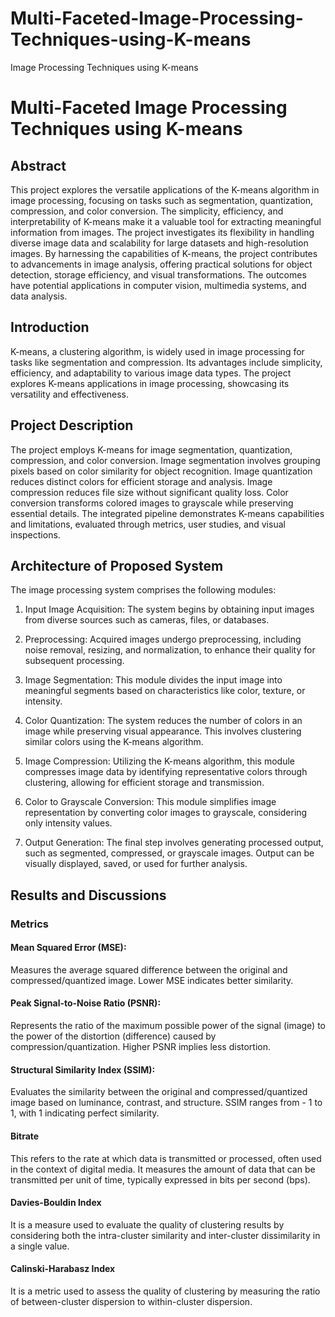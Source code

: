 # Multi-Faceted-Image-Processing-Techniques-using-K-means
Image Processing Techniques using K-means


# Multi-Faceted Image Processing Techniques using K-means

## Abstract

This project explores the versatile applications of the K-means algorithm in image processing, focusing on tasks such as segmentation, quantization, compression, and color conversion. The simplicity, efficiency, and interpretability of K-means make it a valuable tool for extracting meaningful information from images. The project investigates its flexibility in handling diverse image data and scalability for large datasets and high-resolution images. By harnessing the capabilities of K-means, the project contributes to advancements in image analysis, offering practical solutions for object detection, storage efficiency, and visual transformations. The outcomes have potential applications in computer vision, multimedia systems, and data analysis.

## Introduction
K-means, a clustering algorithm, is widely used in image processing for tasks like segmentation and compression. Its advantages include simplicity, efficiency, and adaptability to various image data types. The project explores K-means applications in image processing, showcasing its versatility and effectiveness.

## Project Description
The project employs K-means for image segmentation, quantization, compression, and color conversion. Image segmentation involves grouping pixels based on color similarity for object recognition. Image quantization reduces distinct colors for efficient storage and analysis. Image compression reduces file size without significant quality loss. Color conversion transforms colored images to grayscale while preserving essential details. The integrated pipeline demonstrates K-means capabilities and limitations, evaluated through metrics, user studies, and visual inspections.

## Architecture of Proposed System
The image processing system comprises the following modules:

1. Input Image Acquisition: The system begins by obtaining input images from diverse sources such as cameras, files, or databases.

2. Preprocessing: Acquired images undergo preprocessing, including noise removal, resizing, and normalization, to enhance their quality for subsequent processing.

3. Image Segmentation: This module divides the input image into meaningful segments based on characteristics like color, texture, or intensity.

4. Color Quantization: The system reduces the number of colors in an image while preserving visual appearance. This involves clustering similar colors using the K-means algorithm.

5. Image Compression: Utilizing the K-means algorithm, this module compresses image data by identifying representative colors through clustering, allowing for efficient storage and transmission.

6. Color to Grayscale Conversion: This module simplifies image representation by converting color images to grayscale, considering only intensity values.

7. Output Generation: The final step involves generating processed output, such as segmented, compressed, or grayscale images. Output can be visually displayed, saved, or used for further analysis.

## Results and Discussions 

### Metrics
#### Mean Squared Error (MSE):
Measures the average squared difference between the original and compressed/quantized image. Lower MSE indicates better similarity.

#### Peak Signal-to-Noise Ratio (PSNR):
Represents the ratio of the maximum possible power of the signal (image) to the power of the distortion (difference) caused by compression/quantization. Higher PSNR implies less distortion.

#### Structural Similarity Index (SSIM): 
Evaluates the similarity between the original and compressed/quantized image based on luminance, contrast, and structure. SSIM ranges from - 1 to 1, with 1 indicating perfect similarity.

#### Bitrate 
This refers to the rate at which data is transmitted or processed, often used in the context of digital media. It measures the amount of data that can be transmitted per unit of time, typically expressed in bits per second (bps).

#### Davies-Bouldin Index
It is a measure used to evaluate the quality of clustering results by considering both the intra-cluster similarity and inter-cluster dissimilarity in a single value. 

####  Calinski-Harabasz Index 
It is a metric used to assess the quality of clustering by measuring the ratio of between-cluster dispersion to within-cluster dispersion.

